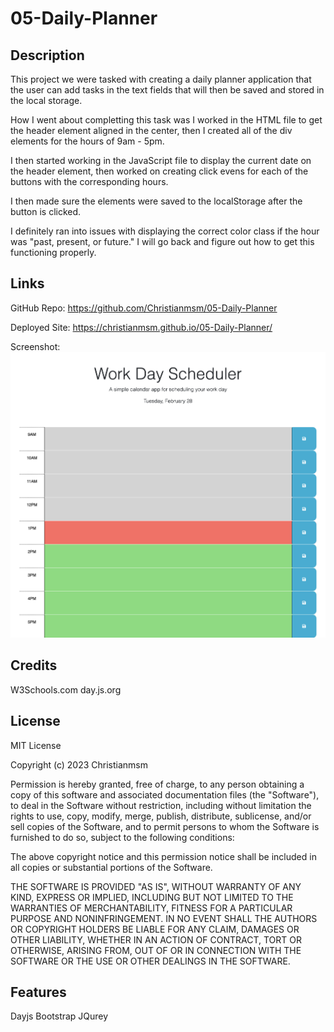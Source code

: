 # 05-Daily-Planner

## Description

This project we were tasked with creating a daily planner application that the user can add tasks in the text fields that will then be saved and stored in the local storage. 

How I went about completting this task was I worked in the HTML file to get the header element aligned in the center, then I created all of the div elements for the hours of 9am - 5pm.

I then started working in the JavaScript file to display the current date on the header element, then worked on creating click evens for each of the buttons with the corresponding hours.

I then made sure the elements were saved to the localStorage after the button is clicked.

I definitely ran into issues with displaying the correct color class if the hour was "past, present, or future." I will go back and figure out how to get this functioning properly.


## Links

GitHub Repo:
https://github.com/Christianmsm/05-Daily-Planner

Deployed Site:
https://christianmsm.github.io/05-Daily-Planner/


Screenshot:
<img src="Develop/daily-planner-screenshot.png">

## Credits

W3Schools.com
day.js.org

## License

MIT License

Copyright (c) 2023 Christianmsm

Permission is hereby granted, free of charge, to any person obtaining a copy
of this software and associated documentation files (the "Software"), to deal
in the Software without restriction, including without limitation the rights
to use, copy, modify, merge, publish, distribute, sublicense, and/or sell
copies of the Software, and to permit persons to whom the Software is
furnished to do so, subject to the following conditions:

The above copyright notice and this permission notice shall be included in all
copies or substantial portions of the Software.

THE SOFTWARE IS PROVIDED "AS IS", WITHOUT WARRANTY OF ANY KIND, EXPRESS OR
IMPLIED, INCLUDING BUT NOT LIMITED TO THE WARRANTIES OF MERCHANTABILITY,
FITNESS FOR A PARTICULAR PURPOSE AND NONINFRINGEMENT. IN NO EVENT SHALL THE
AUTHORS OR COPYRIGHT HOLDERS BE LIABLE FOR ANY CLAIM, DAMAGES OR OTHER
LIABILITY, WHETHER IN AN ACTION OF CONTRACT, TORT OR OTHERWISE, ARISING FROM,
OUT OF OR IN CONNECTION WITH THE SOFTWARE OR THE USE OR OTHER DEALINGS IN THE
SOFTWARE.


## Features

Dayjs
Bootstrap
JQurey